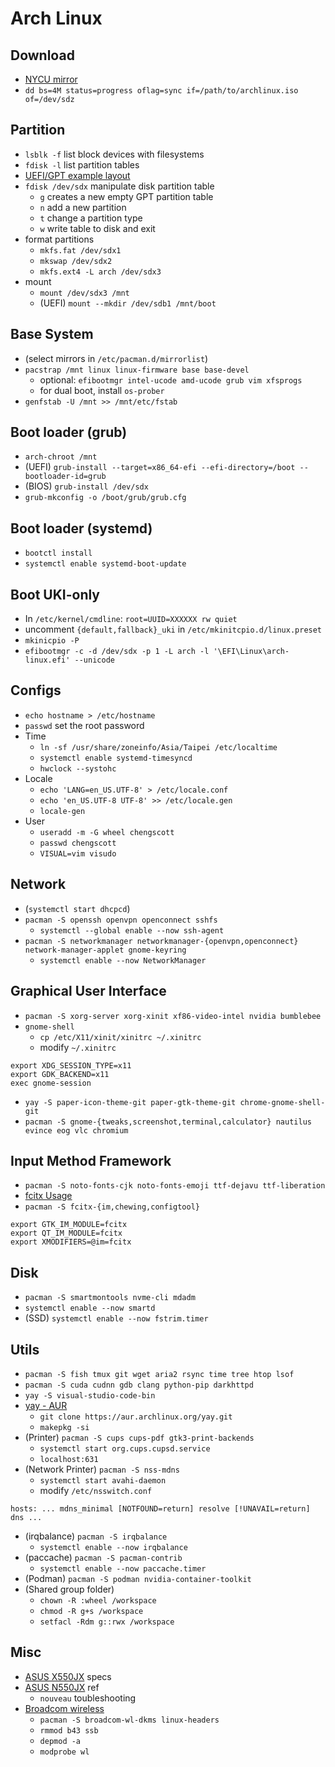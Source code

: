 # Arch Linux

## Download

- [NYCU mirror](https://archlinux.cs.nycu.edu.tw/iso/)
- `dd bs=4M status=progress oflag=sync if=/path/to/archlinux.iso of=/dev/sdz`

## Partition

- `lsblk -f` list block devices with filesystems
- `fdisk -l` list partition tables
- [UEFI/GPT example layout](https://wiki.archlinux.org/title/Partitioning#UEFI/GPT_layout_example)
- `fdisk /dev/sdx` manipulate disk partition table
    - `g` creates a new empty GPT partition table
    - `n` add a new partition
    - `t` change a partition type
    - `w` write table to disk and exit
- format partitions
    - `mkfs.fat /dev/sdx1`
    - `mkswap /dev/sdx2`
    - `mkfs.ext4 -L arch /dev/sdx3`
- mount
    - `mount /dev/sdx3 /mnt`
    - (UEFI) `mount --mkdir /dev/sdb1 /mnt/boot`

## Base System

- (select mirrors in `/etc/pacman.d/mirrorlist`)
- `pacstrap /mnt linux linux-firmware base base-devel`
  - optional: `efibootmgr intel-ucode amd-ucode grub vim xfsprogs`
  - for dual boot, install `os-prober`
- `genfstab -U /mnt >> /mnt/etc/fstab`

## Boot loader (grub)

- `arch-chroot /mnt`
- (UEFI) `grub-install --target=x86_64-efi --efi-directory=/boot --bootloader-id=grub`
- (BIOS) `grub-install /dev/sdx`
- `grub-mkconfig -o /boot/grub/grub.cfg`

## Boot loader (systemd)

- `bootctl install`
- `systemctl enable systemd-boot-update`

## Boot UKI-only

- In `/etc/kernel/cmdline`: `root=UUID=XXXXXX rw quiet`
- uncomment `{default,fallback}_uki` in `/etc/mkinitcpio.d/linux.preset`
- `mkinicpio -P`
- `efibootmgr -c -d /dev/sdx -p 1 -L arch -l '\EFI\Linux\arch-linux.efi' --unicode`

## Configs

- `echo hostname > /etc/hostname`
- `passwd` set the root password
- Time
    - `ln -sf /usr/share/zoneinfo/Asia/Taipei /etc/localtime`
    - `systemctl enable systemd-timesyncd`
    - `hwclock --systohc`
- Locale
    - `echo 'LANG=en_US.UTF-8' > /etc/locale.conf`
    - `echo 'en_US.UTF-8 UTF-8' >> /etc/locale.gen`
    - `locale-gen`
- User
    - `useradd -m -G wheel chengscott`
    - `passwd chengscott`
    - `VISUAL=vim visudo`

## Network

- (`systemctl start dhcpcd`)
- `pacman -S openssh openvpn openconnect sshfs`
    - `systemctl --global enable --now ssh-agent`
- `pacman -S networkmanager networkmanager-{openvpn,openconnect} network-manager-applet gnome-keyring`
    - `systemctl enable --now NetworkManager`

## Graphical User Interface

- `pacman -S xorg-server xorg-xinit xf86-video-intel nvidia bumblebee`
- `gnome-shell`
    - `cp /etc/X11/xinit/xinitrc ~/.xinitrc`
    - modify `~/.xinitrc`
```bash=
export XDG_SESSION_TYPE=x11
export GDK_BACKEND=x11
exec gnome-session
```
- `yay -S paper-icon-theme-git paper-gtk-theme-git chrome-gnome-shell-git`
- `pacman -S gnome-{tweaks,screenshot,terminal,calculator} nautilus evince eog vlc chromium`

## Input Method Framework

- `pacman -S noto-fonts-cjk noto-fonts-emoji ttf-dejavu ttf-liberation`
- [fcitx Usage](https://wiki.archlinux.org/title/Fcitx#Usage)
- `pacman -S fcitx-{im,chewing,configtool}`
```bash=
export GTK_IM_MODULE=fcitx
export QT_IM_MODULE=fcitx
export XMODIFIERS=@im=fcitx
```

## Disk

- `pacman -S smartmontools nvme-cli mdadm`
- `systemctl enable --now smartd`
- (SSD) `systemctl enable --now fstrim.timer`

## Utils

- `pacman -S fish tmux git wget aria2 rsync time tree htop lsof`
- `pacman -S cuda cudnn gdb clang python-pip darkhttpd`
- `yay -S visual-studio-code-bin`
- [yay - AUR](https://aur.archlinux.org/packages/yay/)
    - `git clone https://aur.archlinux.org/yay.git`
    - `makepkg -si`
- (Printer) `pacman -S cups cups-pdf gtk3-print-backends`
    - `systemctl start org.cups.cupsd.service`
    - `localhost:631`
- (Network Printer) `pacman -S nss-mdns`
    - `systemctl start avahi-daemon`
    - modify `/etc/nsswitch.conf`
```
hosts: ... mdns_minimal [NOTFOUND=return] resolve [!UNAVAIL=return] dns ...
```
- (irqbalance) `pacman -S irqbalance`
    - `systemctl enable --now irqbalance`
- (paccache) `pacman -S pacman-contrib`
    - `systemctl enable --now paccache.timer`
- (Podman) `pacman -S podman nvidia-container-toolkit`
- (Shared group folder)
    - `chown -R :wheel /workspace`
    - `chmod -R g+s /workspace`
    - `setfacl -Rdm g::rwx /workspace`

## Misc

- [ASUS X550JX](https://www.asus.com/Laptops/X550JX/specifications/) specs
- [ASUS N550JX](https://wiki.archlinux.org/index.php/ASUS_N550JX) ref
    - `nouveau` toubleshooting
- [Broadcom wireless](https://wiki.archlinux.org/index.php/broadcom_wireless#Installation)
    - `pacman -S broadcom-wl-dkms linux-headers`
    - `rmmod b43 ssb`
    - `depmod -a`
    - `modprobe wl`
